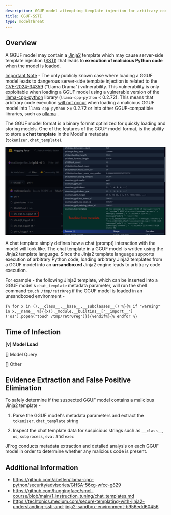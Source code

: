 ```yaml
---
description: GGUF model attempting template injection for arbitrary code execution
title: GGUF-SSTI
type: modelThreat
---
```



## Overview

A GGUF model may contain a [Jinja2](https://palletsprojects.com/projects/jinja/) template which may cause server-side template injection ([SSTI](https://portswigger.net/web-security/server-side-template-injection)) that leads to **execution of malicious Python code** when the model is loaded.

<u>Important Note</u> - The only publicly known case where loading a GGUF model leads to dangerous server-side template injection is related to the [CVE-2024-34359](https://github.com/abetlen/llama-cpp-python/security/advisories/GHSA-56xg-wfcc-g829) ("Llama Drama") vulnerability. This vulnerability is only exploitable when loading a GGUF model using a vulnerable version of the [llama-cpp-python](https://pypi.org/project/llama-cpp-python/) library (`llama-cpp-python` < 0.2.72). This means that arbitrary code execution <u>will not occur</u> when loading a malicious GGUF model into `llama-cpp-python` >= 0.2.72 or into other GGUF-compatible libraries, such as [ollama](https://ollama.com/download) .

The GGUF model format is a binary format optimized for quickly loading and storing models. One of the features of the GGUF model format, is the ability to store a **chat template** in the Model's metadata (`tokenizer.chat_template`).

![](/img/chat_template.png)

A chat template simply defines how a chat (prompt) interaction with the model will look like. The chat template in a GGUF model is written using the Jinja2 template language. Since the Jinja2 template language supports execution of arbitrary Python code, loading arbitrary Jinja2 templates from a GGUF model into an **unsandboxed** Jinja2 engine leads to arbitrary code execution.

For example - the following Jinja2 template, which can be inserted into a GGUF model's `chat_template` metadata parameter, will run the shell command `touch /tmp/retr0reg` if the GGUF model is loaded in an unsandboxed environment -

```
{% for x in ().__class__.__base__.__subclasses__() %}{% if "warning" in x.__name__ %}{{x()._module.__builtins__['__import__']('os').popen("touch /tmp/retr0reg")}}{%endif%}{% endfor %}
```



## Time of Infection

**[v] Model Load**

[] Model Query

[] Other



## Evidence Extraction and False Positive Elimination

To safely determine if the suspected GGUF model contains a malicious Jinja2 template -

1. Parse the GGUF model's metadata parameters and extract the `tokenizer.chat_template` string

2. Inspect the chat template data for suspicious strings such as `__class__`, `os`, `subprocess`, `eval` and `exec`

   

JFrog conducts metadata extraction and detailed analysis on each GGUF model in order to determine whether any malicious code is present.



## Additional Information

* https://github.com/abetlen/llama-cpp-python/security/advisories/GHSA-56xg-wfcc-g829
* https://github.com/huggingface/smol-course/blob/main/1_instruction_tuning/chat_templates.md
* https://techtonics.medium.com/secure-templating-with-jinja2-understanding-ssti-and-jinja2-sandbox-environment-b956edd60456